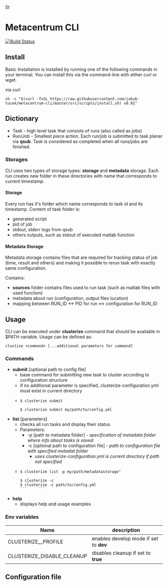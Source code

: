 St
# Metacentrum CLI

[![Build Status](https://travis-ci.com/jakub-tucek/metacentrum-cli.svg?token=NqFVge8N1yh3apxFedae&branch=master)](https://travis-ci.com/jakub-tucek/metacentrum-cli)

## Install

Basic Installation is installed by running one of the following commands in your terminal. 
You can install this via the command-line with either curl or wget.

via curl
```
sh -c "$(curl -fsSL https://raw.githubusercontent.com/jakub-tucek/metacentrum-cli/master/src/scripts/install.sh) v0.01"
```



## Dictionary

- Task - high level task that consists of runs (also called as jobs)
- Run/Job - Smallest piece action. Each run/job is submitted to task planer via **qsub**. Task is 
considered as completed when all runs/jobs are finished.  

### Storages

CLI uses two types of storage types: **storage** and **metadata** storage.
Each run creates new folder in these directories with name that corresponds
to current timestamp.

#### Storage

Every run has it's folder which name corresponds to task id and its timestamp.
Content of task folder is:
- generated script
- pid of job
- stdout, stderr logs from qsub
- others outputs, such as stdout of executed matlab function


#### Metadata Storage

Metadata storage contains files that are required for tracking status of job 
(time, result and others) and making it possible to rerun task with exactly same configuration.

Contains:

- **sources** folder contains files used to run task (such as matlab files with used function)
- metadata about run (configuration, output files location)
- mapping between RUN_ID <-> PID for run <-> configuration for RUN_ID


## Usage
CLI can be executed under **clusterize** command that should be available in $PATH variable.
Usage can be defined as:
```
clustize <command> [...additional parameters for command]
```
### Commands

 * **submit** [optional path to config file] 
    * base command for submitting new task to cluster according to configuration structure
    * if no additional parameter is specified, clusterize-configuration.yml must exist in current directory
    * ```
      $ clusterize submit
      ```
      ``` 
      $ clusterize submit my/path/to/config.yml  
 * **list** [parameters] 
     * checks all run tasks and display their status
     * Parameters:
        * -p [path to metadata folder] - *specification of metadata folder where info about tasks is saved*
        * -c [optional path to configuration file] - *path to configuration file with specified metadat folder*
            * *uses clusterize-configuration.yml is current directory if path not specified*
     * ```
       $ clusterize list -p my/path/metadatastorage"
       ```
       ``` 
       $ clusterize -c
       $ clusterize -c path/to/config.yml
       ```     ```   
 * **help**
    * displays help and usage examples   

    
### Env variables


| Name | description |
| ---- | ----------- |
| CLUSTERIZE__PROFILE | enables develop mode if set to **dev** |
| CLUSTERIZE_DISABLE_CLEANUP | disables cleanup if set to **true** |


## Configuration file

